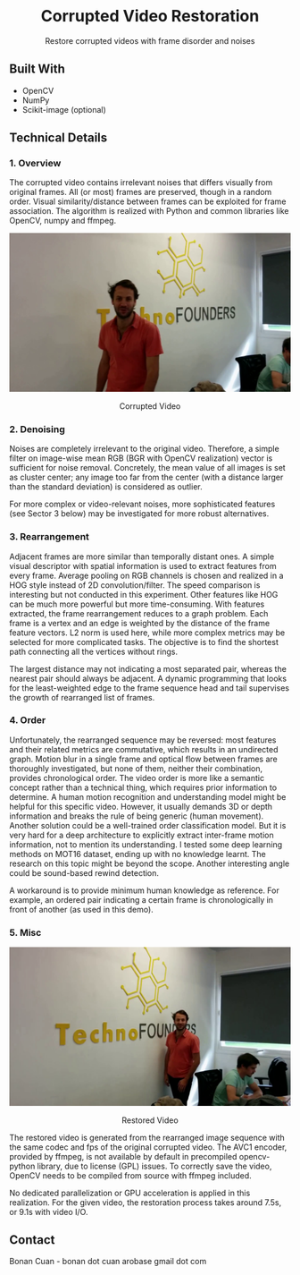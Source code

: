 <!-- PROJECT LOGO -->
<br />
<div align="center">

  <h1 align="center">Corrupted Video Restoration</h1>

  <p align="center">
    Restore corrupted videos with frame disorder and noises
    <br />
  </p>
</div>

## Built With

* OpenCV
* NumPy
* Scikit-image (optional)

## Technical Details

### 1. Overview

The corrupted video contains irrelevant noises that differs visually from original frames. All (or most) frames are
preserved, though in a random order. Visual similarity/distance between frames can be exploited for frame
association. The algorithm is realized with Python and common libraries like OpenCV, numpy and ffmpeg.


[![Corrupted Video](assets/corrupted.png)](corrupted_video.mp4)
<div align="center">
Corrupted Video
</div>

### 2. Denoising

Noises are completely irrelevant to the original video. Therefore, a simple filter on image-wise mean RGB (BGR with
OpenCV realization) vector is sufficient for noise removal. Concretely, the mean value of all images is set as
cluster center; any image too far from the center (with a distance larger than the standard deviation) is considered
as outlier.

For more complex or video-relevant noises, more sophisticated features (see Sector 3 below) may be
investigated for more robust alternatives.

### 3. Rearrangement

Adjacent frames are more similar than temporally distant ones. A simple visual descriptor with spatial information is
used to extract features from every frame. Average pooling on RGB channels is chosen and realized in a HOG style instead
of 2D convolution/filter. The speed comparison is interesting but not conducted in this experiment. Other features like
HOG can be much more powerful but more time-consuming. With features extracted, the frame rearrangement reduces to a
graph problem. Each frame is a vertex and an edge is weighted by the distance of the frame feature vectors. L2 norm is
used here, while more complex metrics may be selected for more complicated tasks. The objective is to find the shortest
path connecting all the vertices without rings.

The largest distance may not indicating a most separated pair, whereas the nearest pair should always be adjacent. A
dynamic programming that looks for the least-weighted edge to the frame sequence head and tail supervises the growth of
rearranged list of frames.

### 4. Order

Unfortunately, the rearranged sequence may be reversed: most features and their related metrics are commutative, which
results in an undirected graph. Motion blur in a single frame and optical flow between frames are thoroughly
investigated, but none of them, neither their combination, provides chronological order. The video order is more like a
semantic concept rather than a technical thing, which requires prior information to determine. A human motion
recognition and understanding model might be helpful for this specific video. However, it usually demands 3D or depth
information and breaks the rule of being generic (human movement). Another solution could be a well-trained order
classification model. But it is very hard for a deep architecture to explicitly extract inter-frame motion information,
not to mention its understanding. I tested some deep learning methods on MOT16 dataset, ending up with no knowledge
learnt. The research on this topic might be beyond the scope. Another interesting angle could be sound-based rewind
detection.

A workaround is to provide minimum human knowledge as reference. For example, an ordered pair indicating a certain frame
is chronologically in front of another (as used in this demo).

### 5. Misc

[![Corrupted Video](assets/restored.png)](results/restored/corrupted_video.mp4)
<div align="center">
Restored Video
</div>


The restored video is generated from the rearranged image sequence with the same codec and fps of the original corrupted
video. The AVC1 encoder, provided by ffmpeg, is not available by default in precompiled opencv-python library, due to
license (GPL) issues. To correctly save the video, OpenCV needs to be compiled from source with ffmpeg included.

No dedicated parallelization or GPU acceleration is applied in this realization. For the given video, the restoration
process takes around 7.5s, or 9.1s with video I/O.



<!-- CONTACT -->

## Contact

Bonan Cuan - bonan dot cuan arobase gmail dot com

